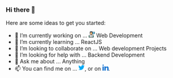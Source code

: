 ### Hi there 👋


Here are some ideas to get you started:

- 🔭 I’m currently working on ... ![Web Devlopment][2.1] Web Development
- 🌱 I’m currently learning ... ReactJS
- 👯 I’m looking to collaborate on ... Web development Projects
- 🤔 I’m looking for help with ... Backend Development
- 💬 Ask me about ... Anything
- 📫 You can find me on ... [![Twitter][1.2]][1], or on [![LinkedIn][2.2]][2].
<!-- Actual text -->



<!-- Icons -->

[1.2]:  https://github.com/imInde09/imInde09/blob/main/twitter%20(2).png
[2.2]:https://github.com/imInde09/imInde09/blob/main/linkedin.png
[2.1]:https://github.com/imInde09/imInde09/blob/main/web-development.png

<!-- Links to your social media accounts -->

[1]: https://twitter.com/prathamesho
[2]:www.linkedin.com/in/prathameshinde
 

